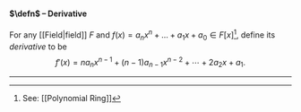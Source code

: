#### $\defn$ – Derivative
For any [[Field|field]] $F$ and $f(x) = a_n x^n + \dots + a_1 x + a_0 \in F[x]$[^1], define its *derivative* to be $$f'(x) = n a_n x^{n-1} + (n-1) a_{n-1} x^{n-2} + \cdots + 2 a_2 x + a_1.$$
***

[^1]: See: [[Polynomial Ring]]
